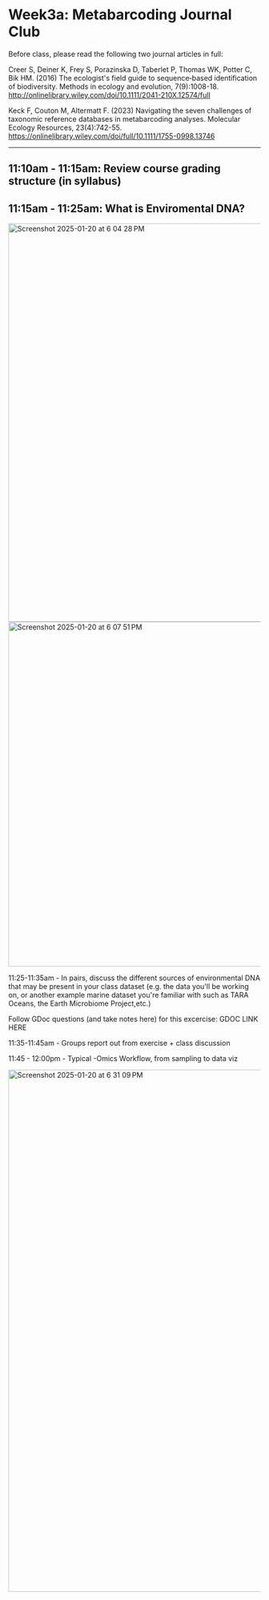 # Week3a: Metabarcoding Journal Club

Before class, please read the following two journal articles in full:

Creer S, Deiner K, Frey S, Porazinska D, Taberlet P, Thomas WK, Potter C, Bik HM. (2016) The ecologist's field guide to sequence‐based identification of biodiversity. Methods in ecology and evolution, 7(9):1008-18.
http://onlinelibrary.wiley.com/doi/10.1111/2041-210X.12574/full

Keck F, Couton M, Altermatt F. (2023) Navigating the seven challenges of taxonomic reference databases in metabarcoding analyses. Molecular Ecology Resources, 23(4):742-55.
https://onlinelibrary.wiley.com/doi/full/10.1111/1755-0998.13746

-------------
## 11:10am - 11:15am: Review course grading structure (in syllabus)

## 11:15am - 11:25am: What is Enviromental DNA?

<img width="796" alt="Screenshot 2025-01-20 at 6 04 28 PM" src="https://github.com/user-attachments/assets/bef11400-a085-4386-a6a1-2e684da1e02d" />

<img width="689" alt="Screenshot 2025-01-20 at 6 07 51 PM" src="https://github.com/user-attachments/assets/d85f7140-95f4-40f3-9a44-a5b834c48e54" />

11:25-11:35am - In pairs, discuss the different sources of environmental DNA that may be present in your class dataset (e.g. the data you'll be working on, or another example marine dataset you're familiar with such as TARA Oceans, the Earth Microbiome Project,etc.)

Follow GDoc questions (and take notes here) for this excercise: GDOC LINK HERE

11:35-11:45am - Groups report out from exercise + class discussion

11:45 - 12:00pm - Typical -Omics Workflow, from sampling to data viz

<img width="1043" alt="Screenshot 2025-01-20 at 6 31 09 PM" src="https://github.com/user-attachments/assets/4429d03c-c91a-4c34-96b8-0269abd58bba" />
